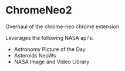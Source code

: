 # ChromeNeo2

Overhaul of the chrome-neo chrome extension

Leverages the following NASA api's:

- Astronomy Picture of the Day
- Asteroids NeoWs
- NASA Image and Video Library
